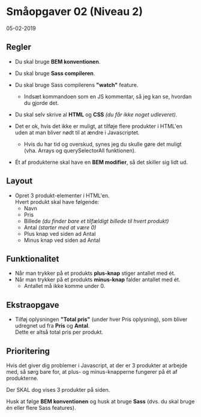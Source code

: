 # Småopgaver 02 (Niveau 2)

05-02-2019

## Regler

* Du skal bruge **BEM konventionen**.

* Du skal bruge **Sass compileren**.
* Du skal bruge Sass compilerens **"watch"** feature.
	* Indsæt kommandoen som en JS kommentar, så jeg kan se, hvordan du gjorde det.
* Du skal selv skrive al **HTML** og **CSS** *(du får ikke noget udleveret)*.
* Det er ok, hvis det ikke er muligt, at tilføje flere produkter i HTML'en uden at man bliver nødt til at ændre i Javascriptet.
	* Hvis du har tid og overskud, synes jeg du skulle gøre det muligt (vha. Arrays og querySelectorAll funktionen).
* Ét af produkterne skal have en **BEM modifier**, så det skiller sig lidt ud.

## Layout

* Opret 3 produkt-elementer i HTML'en.<br>
Hvert produkt skal have følgende:
	* Navn
	* Pris
	* Billede  *(du finder bare et tilfældigt billede til hvert produkt)*
	* Antal  *(starter med at være 0)*
	* Plus knap ved siden ad Antal
	* Minus knap ved siden ad Antal

## Funktionalitet

* Når man trykker på et produkts **plus-knap** stiger antallet med ét.
* Når man trykker på et produkts **minus-knap** falder antallet med ét.
	* Antallet må ikke komme under 0.

## Ekstraopgave

* Tilføj oplysningen **"Total pris"** (under hver Pris oplysning), som bliver udregnet ud fra **Pris** og **Antal**.<br>Dette er altså total pris per produkt.

## Prioritering

Hvis det giver dig problemer i Javascript, at der er 3 produkter at arbejde med, så sørg bare for, at plus- og minus-knapperne fungerer på ét af produkterne.

Der SKAL dog vises 3 produkter på siden.

Husk at følge **BEM konventionen** og husk at bruge **Sass** (dvs. du skal bruge én eller flere Sass features).
